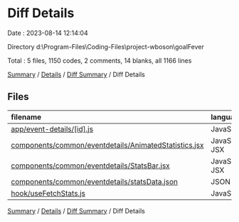 # Diff Details

Date : 2023-08-14 12:14:04

Directory d:\\Program-Files\\Coding-Files\\project-wboson\\goalFever

Total : 5 files,  1150 codes, 2 comments, 14 blanks, all 1166 lines

[Summary](results.md) / [Details](details.md) / [Diff Summary](diff.md) / Diff Details

## Files
| filename | language | code | comment | blank | total |
| :--- | :--- | ---: | ---: | ---: | ---: |
| [app/event-details/[id].js](/app/event-details/%5Bid%5D.js) | JavaScript | 4 | 0 | 0 | 4 |
| [components/common/eventdetails/AnimatedStatistics.jsx](/components/common/eventdetails/AnimatedStatistics.jsx) | JavaScript JSX | 85 | 0 | 6 | 91 |
| [components/common/eventdetails/StatsBar.jsx](/components/common/eventdetails/StatsBar.jsx) | JavaScript JSX | 43 | 1 | 4 | 48 |
| [components/common/eventdetails/statsData.json](/components/common/eventdetails/statsData.json) | JSON | 995 | 0 | 1 | 996 |
| [hook/useFetchStats.js](/hook/useFetchStats.js) | JavaScript | 23 | 1 | 3 | 27 |

[Summary](results.md) / [Details](details.md) / [Diff Summary](diff.md) / Diff Details